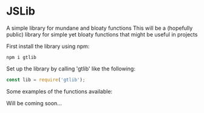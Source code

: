 # JSLib
A simple library for mundane and bloaty functions
This will be a (hopefully public) library for simple yet bloaty functions that might be useful in projects

First install the library using npm:
```cli
npm i gtlib
```
Set up the library by calling 'gtlib' like the following:
```js
const lib = require('gtlib');
```

Some examples of the functions available:

Will be coming soon...